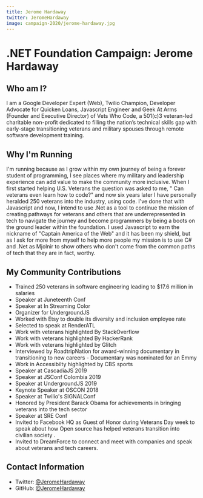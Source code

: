```yaml
---
title: Jerome Hardaway
twitter: JeromeHardaway
image: campaign-2020/jerome-hardaway.jpg
---
```


# .NET Foundation Campaign: Jerome Hardaway

## Who am I?

I am a Google Developer Expert (Web), Twilio Champion, Developer Advocate for Quicken Loans, Javascript Engineer and Geek At Arms (Founder and Executive Director) of Vets Who Code, a 501(c)3 veteran-led charitable non-profit dedicated to filling the nation’s technical skills gap with early-stage transitioning veterans and military spouses through remote software development training. 

## Why I'm Running

I'm running because as I grow within my own journey of being a forever student of programming, I see places where my military and leadership experience can add value to make the community more inclusive. When I first started helping U.S. Veterans the question was asked to me, " Can veterans even learn how to code?" and now six years later I have personally heralded 250 veterans into the industry, using code. I've done that with Javascript and now, I intend to use .Net as a tool to continue the mission of creating pathways for veterans and others that are underrepresented in tech to navigate the journey and become programmers by being a boots on the ground leader within the foundation. I used Javascript to earn the nickname of "Captain America of the Web" and it has been my shield, but as I ask for more from myself to help more people my mission is to use C# and .Net as Mjolnir to show others who don't come from the common paths of tech that they are in fact, worthy.

## My Community Contributions

* Trained 250 veterans in software engineering leading to $17.6 million in salaries
* Speaker at Juneteenth Conf
* Speaker at In Streaming Color
* Organizer for UndergroundJS 
* Worked with Etsy to double its diversity and inclusion employee rate 
* Selected to speak at RenderATL 
* Work with veterans highlighted By StackOverflow 
* Work with veterans highlighted By HackerRank 
* Work with veterans highlighted by Glitch 
* Interviewed by RoadtripNation for award-winning documentary in transitioning to new 
careers - Documentary was nominated for an Emmy
* Work in Accessibilty highlighted by CBS sports 
* Speaker at CascadiaJS 2019 
* Speaker at JSConf Colombia 2019 
* Speaker at UndergroundJS 2019 
* Keynote Speaker at OSCON 2018 
* Speaker at Twilio's SIGNALConf 
* Honored by President Barack Obama for achievements in bringing veterans into the tech sector
* Speaker at SRE Conf
* Invited to Facebook HQ as Guest of Honor during Veterans Day week to speak about how Open source has helped veterans transition into civilian society .
* Invited to DreamForce to connect and meet with companies and speak about veterans and tech careers.

## Contact Information
* Twitter: [@JeromeHardaway](https://twitter.com/JeromeHardaway)
* GitHub: [@JeromeHardaway](https://github.com/jeromehardaway)

